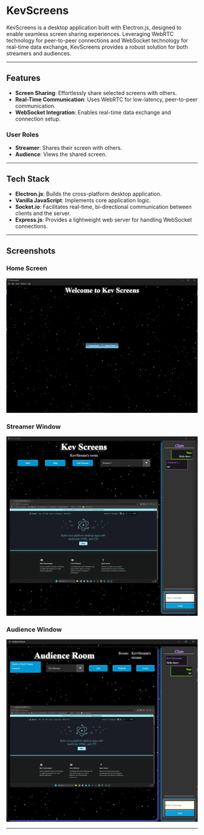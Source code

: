 # KevScreens
KevScreens is a desktop application built with Electron.js, designed to enable seamless screen sharing experiences. Leveraging WebRTC technology for peer-to-peer connections and WebSocket technology for real-time data exchange, KevScreens provides a robust solution for both streamers and audiences.

---

## Features

- **Screen Sharing**: Effortlessly share selected screens with others.
- **Real-Time Communication**: Uses WebRTC for low-latency, peer-to-peer communication.
- **WebSocket Integration**: Enables real-time data exchange and connection setup.

### User Roles

- **Streamer**: Shares their screen with others.
- **Audience**: Views the shared screen.

---

## Tech Stack

- **Electron.js**: Builds the cross-platform desktop application.
- **Vanilla JavaScript**: Implements core application logic.
- **Socket.io**: Facilitates real-time, bi-directional communication between clients and the server.
- **Express.js**: Provides a lightweight web server for handling WebSocket connections.

---

## Screenshots

### Home Screen
![Home Screen](./src/screenshots/home_window.png)

### Streamer Window
![Streamer Window](./src/screenshots/streamer_window.png)

### Audience Window
![Audience Window](./src/screenshots/viewer_window.png)

---
